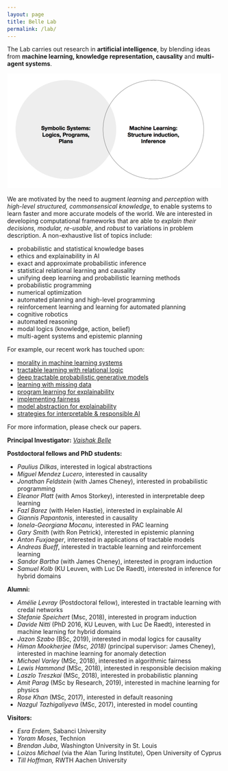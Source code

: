 ```yaml
---
layout: page
title: Belle Lab
permalink: /lab/
---
```



The Lab carries out research in **artificial intelligence**, by blending ideas from **machine learning, knowledge representation, causality** and **multi-agent systems**.

![](uni.png)

We are motivated by the need to augment _learning_ and _perception_ with _high-level structured, commonsensical knowledge_, to enable systems to learn faster and more accurate models of the world. We are interested in developing computational frameworks that are able to _explain their decisions, modular, re-usable_, and _robust_ to variations in problem description. A non-exhaustive list of topics include:

*   probabilistic and statistical knowledge bases
*   ethics and explainability in AI 
*   exact and approximate probabilistic inference
*   statistical relational learning and causality
*   unifying deep learning and probabilistic learning methods
*   probabilistic programming
*   numerical optimization
*   automated planning and high-level programming
*   reinforcement learning and learning for automated planning
*   cognitive robotics
*   automated reasoning
*   modal logics (knowledge, action, belief)
*   multi-agent systems and epistemic planning

For example, our recent work has touched upon: 

*   [morality in machine learning systems](https://arxiv.org/pdf/1810.03736) 
*   [tractable learning with relational logic](https://www.evernote.com/shard/s7/sh/4af8f2a4-39da-4481-89ac-c9bf614052b7/a736c308c0c434cb98ffe68650c47a52) 
*   [deep tractable probabilistic generative models](https://arxiv.org/pdf/1807.05464) 
*   [learning with missing data](https://arxiv.org/pdf/1901.05847)
*   [program learning for explainability](https://arxiv.org/pdf/1807.05527) 
*   [implementing fairness](https://arxiv.org/abs/1905.07026)
*   [model abstraction for explainability](https://arxiv.org/pdf/1810.02434) 
*   [strategies for interpretable & responsible AI](https://www.evernote.com/shard/s7/client/snv?noteGuid=ebb6675f-6eb5-455b-8e81-8a151b4f5cdc&noteKey=8fa9bbefdba6d9f99b47e6d9255fa0b3&sn=https%3A%2F%2Fwww.evernote.com%2Fshard%2Fs7%2Fsh%2Febb6675f-6eb5-455b-8e81-8a151b4f5cdc%2F8fa9bbefdba6d9f99b47e6d9255fa0b3&title=biochemist%2Barticle) 

For more information, please check our papers. 

**Principal Investigator:** [_Vaishak Belle_](http://vaishakbelle.com/)

**Postdoctoral fellows and PhD students:**

*   _Paulius Dilkas_, interested in logical abstractions
*   _Miguel Mendez Lucero_, interested in causality
*   _Jonathan Feldstein_ (with James Cheney), interested in probabilistic programming
*   _Eleanor Platt_ (with Amos Storkey), interested in interpretable deep learning
*   _Fazl Barez_ (with Helen Hastie), interested in explainable AI
*   _Giannis Papantonis_, interested in causality
*   _Ionela-Georgiana Mocanu_, interested in PAC learning
*   _Gary Smith_ (with Ron Petrick), interested in epistemic planning
*   _Anton Fuxjaeger_, interested in applications of tractable models
*   _Andreas Bueff_, interested in tractable learning and reinforcement learning
*   _Sandor Bartha_ (with James Cheney), interested in program induction
*   _Samuel Kolb_ (KU Leuven, with Luc De Raedt), interested in inference for hybrid domains

**Alumni:**

*   _Amélie Levray_ (Postdoctoral fellow), interested in tractable learning with credal networks
*   _Stefanie Speichert_ (Msc, 2018), interested in program induction
*   _Davide Nitti_ (PhD 2016, KU Leuven, with Luc De Raedt), interested in machine learning for hybrid domains
*   _Jazon Szabo_ (BSc, 2019), interested in modal logics for causality
*   _Himan Mookherjee (Msc, 2018)_ (principal supervisor: James Cheney), interested in machine learning for anomaly detection
*   _Michael Varley_ (MSc, 2018), interested in algorithmic fairness
*   _Lewis Hammond_ (MSc, 2018), interested in responsible decision making
*   _Laszlo Treszkai_ (MSc, 2018), interested in probabilistic planning
*   _Amit Parag_ (MSc by Research, 2019), interested in machine learning for physics
*   _Rose Khan_ (MSc, 2017), interested in default reasoning
*   _Nazgul Tazhigaliyeva_ (MSc, 2017), interested in model counting

**Visitors:**

*   _Esra Erdem_, Sabanci University
*   _Yoram Moses_, Technion
*   _Brendan Juba_, Washington University in St. Louis
*   _Loizos Michael_ (via the Alan Turing Institute), Open University of Cyprus
*   _Till Hoffman,_ RWTH Aachen University
